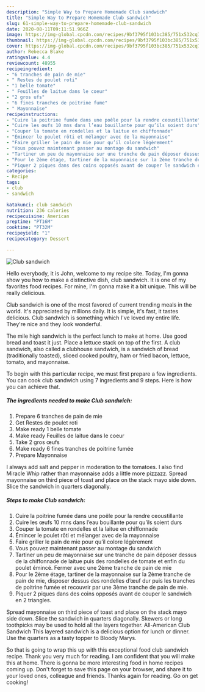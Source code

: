 ```yaml
---
description: "Simple Way to Prepare Homemade Club sandwich"
title: "Simple Way to Prepare Homemade Club sandwich"
slug: 61-simple-way-to-prepare-homemade-club-sandwich
date: 2020-08-11T09:11:51.966Z
image: https://img-global.cpcdn.com/recipes/9bf3795f103bc385/751x532cq70/club-sandwich-photo-principale-de-la-recette.jpg
thumbnail: https://img-global.cpcdn.com/recipes/9bf3795f103bc385/751x532cq70/club-sandwich-photo-principale-de-la-recette.jpg
cover: https://img-global.cpcdn.com/recipes/9bf3795f103bc385/751x532cq70/club-sandwich-photo-principale-de-la-recette.jpg
author: Rebecca Blake
ratingvalue: 4.4
reviewcount: 48955
recipeingredient:
- "6 tranches de pain de mie"
- " Restes de poulet roti"
- "1 belle tomate"
- " Feuilles de laitue dans le coeur"
- "2 gros ufs"
- "6 fines tranches de poitrine fume"
- " Mayonnaise"
recipeinstructions:
- "Cuire la poitrine fumée dans une poêle pour la rendre ceoustillante"
- "Cuire les œufs 10 mns dans l’eau bouillante pour qu’ils soient durs"
- "Couper la tomate en rondelles et la laitue en chiffonnade"
- "Émincer le poulet rôti et mélanger avec de la mayonnaise"
- "Faire griller le pain de mie pour qu’il colore légèrement"
- "Vous pouvez maintenant passer au montage du sandwich"
- "Tartiner un peu de mayonnaise sur une tranche de pain déposer dessus de la chiffonnade de laitue puis des rondelles de tomate et enfin du poulet émincé. Fermer avec une 2ème tranche de pain de mie"
- "Pour le 2ème étage, tartiner de la mayonnaise sur la 2ème tranche de pain de mie, disposer dessus des rondelles d’œuf dur puis les tranches de poitrine fumée et recouvrir par une 3ème tranche de pain de mie."
- "Piquer 2 piques dans des coins opposés avant de couper le sandwich en 2 triangles."
categories:
- Recipe
tags:
- club
- sandwich

katakunci: club sandwich 
nutrition: 236 calories
recipecuisine: American
preptime: "PT16M"
cooktime: "PT32M"
recipeyield: "1"
recipecategory: Dessert

---
```



![Club sandwich](https://img-global.cpcdn.com/recipes/9bf3795f103bc385/751x532cq70/club-sandwich-photo-principale-de-la-recette.jpg)

Hello everybody, it is John, welcome to my recipe site. Today, I'm gonna show you how to make a distinctive dish, club sandwich. It is one of my favorites food recipes. For mine, I'm gonna make it a bit unique. This will be really delicious.

Club sandwich is one of the most favored of current trending meals in the world. It's appreciated by millions daily. It is simple, it's fast, it tastes delicious. Club sandwich is something which I've loved my entire life. They're nice and they look wonderful.

The mile high sandwich is the perfect lunch to make at home. Use good bread and toast it just. Place a lettuce stack on top of the first. A club sandwich, also called a clubhouse sandwich, is a sandwich of bread (traditionally toasted), sliced cooked poultry, ham or fried bacon, lettuce, tomato, and mayonnaise.


To begin with this particular recipe, we must first prepare a few ingredients. You can cook club sandwich using 7 ingredients and 9 steps. Here is how you can achieve that.

<!--inarticleads1-->

##### The ingredients needed to make Club sandwich:

1. Prepare 6 tranches de pain de mie
1. Get  Restes de poulet roti
1. Make ready 1 belle tomate
1. Make ready  Feuilles de laitue dans le coeur
1. Take 2 gros œufs
1. Make ready 6 fines tranches de poitrine fumée
1. Prepare  Mayonnaise


I always add salt and pepper in moderation to the tomatoes. I also find Miracle Whip rather than mayonnaise adds a little more pizzazz. Spread mayonnaise on third piece of toast and place on the stack mayo side down. Slice the sandwich in quarters diagonally. 

<!--inarticleads2-->

##### Steps to make Club sandwich:

1. Cuire la poitrine fumée dans une poêle pour la rendre ceoustillante
1. Cuire les œufs 10 mns dans l’eau bouillante pour qu’ils soient durs
1. Couper la tomate en rondelles et la laitue en chiffonnade
1. Émincer le poulet rôti et mélanger avec de la mayonnaise
1. Faire griller le pain de mie pour qu’il colore légèrement
1. Vous pouvez maintenant passer au montage du sandwich
1. Tartiner un peu de mayonnaise sur une tranche de pain déposer dessus de la chiffonnade de laitue puis des rondelles de tomate et enfin du poulet émincé. Fermer avec une 2ème tranche de pain de mie
1. Pour le 2ème étage, tartiner de la mayonnaise sur la 2ème tranche de pain de mie, disposer dessus des rondelles d’œuf dur puis les tranches de poitrine fumée et recouvrir par une 3ème tranche de pain de mie.
1. Piquer 2 piques dans des coins opposés avant de couper le sandwich en 2 triangles.


Spread mayonnaise on third piece of toast and place on the stack mayo side down. Slice the sandwich in quarters diagonally. Skewers or long toothpicks may be used to hold all the layers together. All-American Club Sandwich This layered sandwich is a delicious option for lunch or dinner. Use the quarters as a tasty topper to Bloody Marys. 

So that is going to wrap this up with this exceptional food club sandwich recipe. Thank you very much for reading. I am confident that you will make this at home. There is gonna be more interesting food in home recipes coming up. Don't forget to save this page on your browser, and share it to your loved ones, colleague and friends. Thanks again for reading. Go on get cooking!
